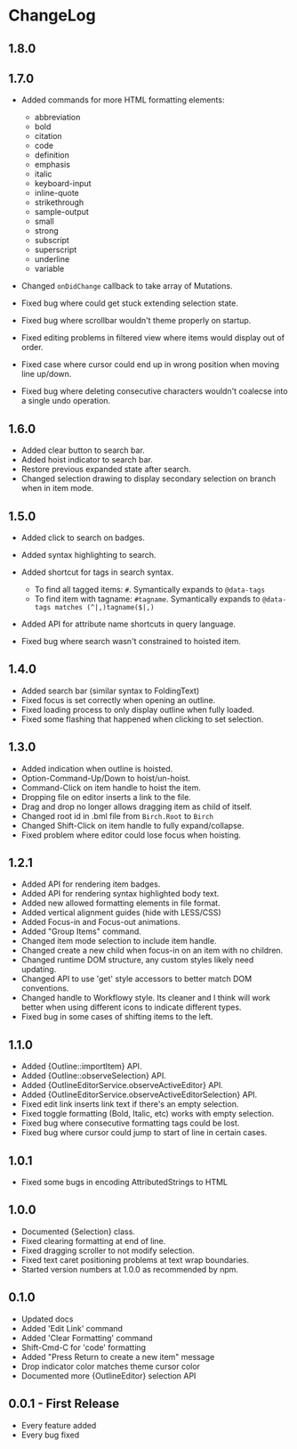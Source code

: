 # ChangeLog

## 1.8.0

## 1.7.0

- Added commands for more HTML formatting elements:

	- abbreviation
	- bold
	- citation
	- code
	- definition
	- emphasis
	- italic
	- keyboard-input
	- inline-quote
	- strikethrough
	- sample-output
	- small
	- strong
	- subscript
	- superscript
	- underline
	- variable

- Changed `onDidChange` callback to take array of Mutations.
- Fixed bug where could get stuck extending selection state.
- Fixed bug where scrollbar wouldn't theme properly on startup.
- Fixed editing problems in filtered view where items would display out of order.
- Fixed case where cursor could end up in wrong position when moving line up/down.
- Fixed bug where deleting consecutive characters wouldn't coalecse into a single undo operation.

## 1.6.0

- Added clear button to search bar.
- Added hoist indicator to search bar.
- Restore previous expanded state after search.
- Changed selection drawing to display secondary selection on branch when in item mode.

## 1.5.0

- Added click to search on badges.
- Added syntax highlighting to search.
- Added shortcut for tags in search syntax.

	- To find all tagged items: `#`. Symantically expands to `@data-tags`
	- To find item with tagname: `#tagname`. Symantically expands to `@data-tags matches (^|,)tagname($|,)`

- Added API for attribute name shortcuts in query language.
- Fixed bug where search wasn't constrained to hoisted item.

## 1.4.0

- Added search bar (similar syntax to FoldingText)
- Fixed focus is set correctly when opening an outline.
- Fixed loading process to only display outline when fully loaded.
- Fixed some flashing that happened when clicking to set selection.

## 1.3.0

- Added indication when outline is hoisted.
- Option-Command-Up/Down to hoist/un-hoist.
- Command-Click on item handle to hoist the item.
- Dropping file on editor inserts a link to the file.
- Drag and drop no longer allows dragging item as child of itself.
- Changed root id in .bml file from `Birch.Root` to `Birch`
- Changed Shift-Click on item handle to fully expand/collapse.
- Fixed problem where editor could lose focus when hoisting.

## 1.2.1

- Added API for rendering item badges.
- Added API for rendering syntax highlighted body text.
- Added new allowed formatting elements in file format.
- Added vertical alignment guides (hide with LESS/CSS)
- Added Focus-in and Focus-out animations.
- Added "Group Items" command.
- Changed item mode selection to include item handle.
- Changed create a new child when focus-in on an item with no children.
- Changed runtime DOM structure, any custom styles likely need updating.
- Changed API to use 'get' style accessors to better match DOM conventions.
- Changed handle to Workflowy style. Its cleaner and I think will work better when using different icons to indicate different types.
- Fixed bug in some cases of shifting items to the left.

## 1.1.0

- Added {Outline::importItem} API.
- Added {Outline::observeSelection} API.
- Added {OutlineEditorService.observeActiveEditor} API.
- Added {OutlineEditorService.observeActiveEditorSelection} API.
- Fixed edit link inserts link text if there's an empty selection.
- Fixed toggle formatting (Bold, Italic, etc) works with empty selection.
- Fixed bug where consecutive formatting tags could be lost.
- Fixed bug where cursor could jump to start of line in certain cases.

## 1.0.1

- Fixed some bugs in encoding AttributedStrings to HTML

## 1.0.0

- Documented {Selection} class.
- Fixed clearing formatting at end of line.
- Fixed dragging scroller to not modify selection.
- Fixed text caret positioning problems at text wrap boundaries.
- Started version numbers at 1.0.0 as recommended by npm.

## 0.1.0

- Updated docs
- Added 'Edit Link' command
- Added 'Clear Formatting' command
- Shift-Cmd-C for 'code' formatting
- Added "Press Return to create a new item" message
- Drop indicator color matches theme cursor color
- Documented more {OutlineEditor} selection API

## 0.0.1 - First Release

- Every feature added
- Every bug fixed